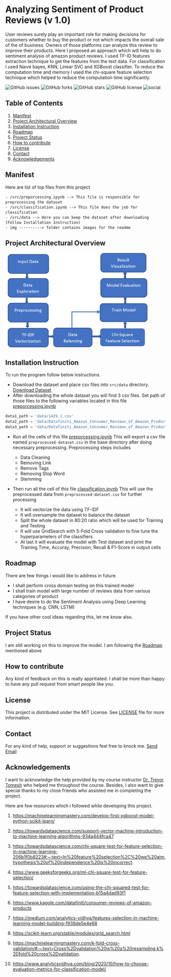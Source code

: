 # Analyzing Sentiment of Product Reviews (v 1.0)


User reviews surely play an important role for making decisions for customers whether to buy the product or not which impacts the overall sale of the of business. Owners of those platforms can analyze this review to improve their products. Here I proposed an approach which will help to do sentiment analysis of amazon product reviews. I used TF-ID features extraction technique to get the features from the text data. For classification I used Naıve bayes, KNN, Linear SVC and XGBoost classifier. To reduce the computation time and memory I used the chi-square feature selection technique which helped to reduce the computation time significantly.



![GitHub issues](https://img.shields.io/github/issues/craftsbyshuvro/Sentiment_Analysis_Product_Review) ![GitHub forks](https://img.shields.io/github/forks/craftsbyshuvro/Sentiment_Analysis_Product_Review) ![GitHub stars](https://img.shields.io/github/stars/craftsbyshuvro/Sentiment_Analysis_Product_Review) ![GitHub license](https://img.shields.io/github/license/craftsbyshuvro/Sentiment_Analysis_Product_Review) ![social](https://img.shields.io/twitter/url?url=https%3A%2F%2Fgithub.com%2Fcraftsbyshuvro%2FSentiment_Analysis_Product_Review)

## Table of Contents

1. [Manifest](#manifest)
2. [Project Architectural Overview](#project-architectural-overview)
3. [Installation Instruction](#installation-instruction)
4. [Roadmap](#roadmap)
5. [Project Status](#project-status)
6. [How to contribute](#how-to-contribute)
7. [License](#license)
8. [Contact](#contact)
8. [Acknowledgements](#acknowledgements)


## Manifest

Here are list of top files from this project

```
- /src/preporcessing.ipynb --> This file is responsible for preprocessing the dataset
- /src/classification.ipynb --> This file does the job for classification
- /src/data --> Here you can keep the dataset after downloading (Follow Installation Instruction)
- img ----------> folder contains images for the readme
```

## Project Architectural Overview
<img src="img/SentimentAnalysisModelArchitecture.JPG" alt="drawing" width="450"/>

## Installation Instruction
To run the program follow below instructions.

- Download the dataset and place csv files into `src/data` directory. [Download Dataset](https://www.kaggle.com/datafiniti/consumer-reviews-of-amazon-products/download)
- After downloading the whole dataset you will find 3 csv files. Set path of those files to the following variables located in this file [preporcessing.ipynb](src/preporcessing.ipynb)


```python
data1_path = 'data/1429_1.csv'
data2_path = 'data/Datafiniti_Amazon_Consumer_Reviews_of_Amazon_Products_May19.csv'
data3_path = 'data/Datafiniti_Amazon_Consumer_Reviews_of_Amazon_Products.csv'
```
- Run all the cells of this file [preporcessing.ipynb](src/preporcessing.ipynb)
This will export a csv file named `preprocessed-dataset.csv` in the base directory after doing necessary preprocessing. Preprocessing steps includes
    - Data Cleaning
    - Removing Link
    - Remove Tags
    - Removing Stop Word
    - Stemming

- Then run all the cell of this file [classification.ipynb](src/classification.ipynb)
This will use the preprocessed data from `preprocessed-dataset.csv` for further processing
    - It will vectorize the data using TF-IDF
    - It will oversample the dataset to balance the dataset
    - Split the whole dataset in 80:20 ratio which will be used for Training and Testing
    - It will use GridSearch with 5-Fold Cross validation to fine tune the hyperparameters of the classifiers
    - At last it will evaluate the model with Test dataset and print the Training Time, Accuray, Precision, Recall & F1-Score in output cells


## Roadmap
There are few things i would like to address in future.
- I shall perform cross domain testing on this trained model
- I shall train model with large number of reviews data from various categories of product
- I have desire to do the Sentiment Analysis using Deep Learning techniques (e.g. CNN, LSTM)

If you have other cool ideas regarding this, let me know also.

## Project Status
I am still working on this to improve the model. I am following the [Roadmap](#roadmap) mentioned above

## How to contribute
 Any kind of feedback on this is really appritiated. I shall be more than happy to have any pull request from smart people like you.
 

## License
This project is distributed under the MIT License. See [LICENSE](LICENSE.md) file for more information.

## Contact
For any kind of help, support or suggestions feel free to knock me. <a href = "mailto: mali23@lakeheadu.ca">Send Email</a>


## Acknowledgements
I want to acknowledge the help provided by my course instructor <a href ="https://github.com/trevortomesh">Dr. Trevor Tomesh</a> who helped me throughout the course. Besides, I also want to give special thanks to  my close friends who assisted me in completing the project.

Here are few resources which i followed while developing this project.

01. https://machinelearningmastery.com/develop-first-xgboost-model-python-scikit-learn/

02. https://towardsdatascience.com/support-vector-machine-introduction-to-machine-learning-algorithms-934a444fca47

03. https://towardsdatascience.com/chi-square-test-for-feature-selection-in-machine-learning-206b1f0b8223#:~:text=In%20feature%20selection%2C%20we%20aim,hypothesis%20of%20independence%20is%20incorrect.

04. https://www.geeksforgeeks.org/ml-chi-square-test-for-feature-selection/

05. https://towardsdatascience.com/using-the-chi-squared-test-for-feature-selection-with-implementation-b15a4dad93f1

06. https://www.kaggle.com/datafiniti/consumer-reviews-of-amazon-products

07. https://medium.com/analytics-vidhya/features-selection-in-machine-learning-model-building-f938de5e4e68

08. https://scikit-learn.org/stable/modules/grid_search.html

09. https://machinelearningmastery.com/k-fold-cross-validation/#:~:text=Cross%2Dvalidation%20is%20a%20resampling,k%2Dfold%20cross%2Dvalidation.

10. https://www.analyticsvidhya.com/blog/2020/10/how-to-choose-evaluation-metrics-for-classification-model/
